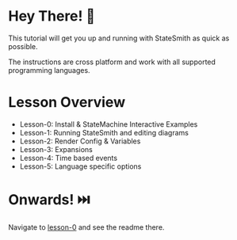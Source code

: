 # Hey There! 🚀
This tutorial will get you up and running with StateSmith as quick as possible.

The instructions are cross platform and work with all supported programming languages.

# Lesson Overview
* Lesson-0: Install & StateMachine Interactive Examples
* Lesson-1: Running StateSmith and editing diagrams
* Lesson-2: Render Config & Variables
* Lesson-3: Expansions
* Lesson-4: Time based events
* Lesson-5: Language specific options

# Onwards! ⏭️
Navigate to [lesson-0](./lesson-0/README.md) and see the readme there.